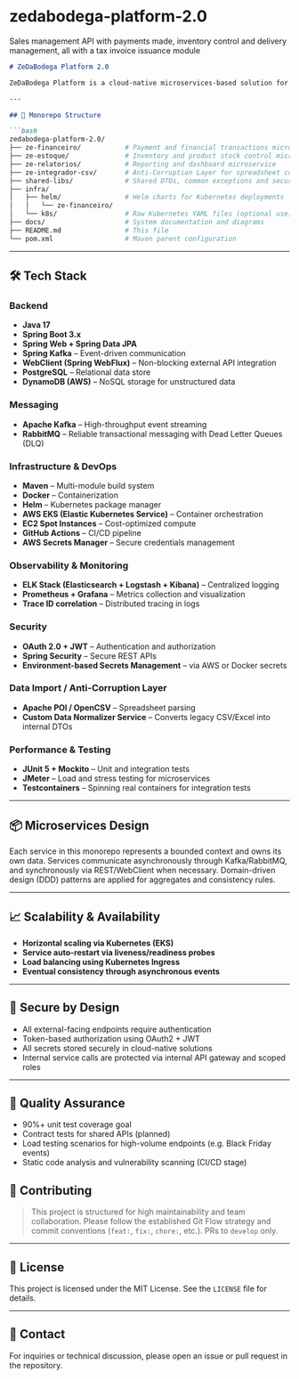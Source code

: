 # zedabodega-platform-2.0
Sales management API with payments made, inventory control and delivery management, all with a tax invoice issuance module

```markdown
# ZeDaBodega Platform 2.0

ZeDaBodega Platform is a cloud-native microservices-based solution for managing small business operations. It offers robust capabilities for payment processing, inventory control, data synchronization, reporting, and system integration. Designed for scalability, high availability, and observability, this architecture follows industry best practices and leverages modern technologies.

---

## 📁 Monorepo Structure

```bash
zedabodega-platform-2.0/
├── ze-financeiro/           # Payment and financial transactions microservice
├── ze-estoque/              # Inventory and product stock control microservice
├── ze-relatorios/           # Reporting and dashboard microservice
├── ze-integrador-csv/       # Anti-Corruption Layer for spreadsheet conversion
├── shared-libs/             # Shared DTOs, common exceptions and security
├── infra/
│   ├── helm/                # Helm charts for Kubernetes deployments
│   │   └── ze-financeiro/
│   └── k8s/                 # Raw Kubernetes YAML files (optional use)
├── docs/                    # System documentation and diagrams
├── README.md                # This file
└── pom.xml                  # Maven parent configuration
```

---

## 🛠 Tech Stack

### Backend
- **Java 17**
- **Spring Boot 3.x**
- **Spring Web + Spring Data JPA**
- **Spring Kafka** – Event-driven communication
- **WebClient (Spring WebFlux)** – Non-blocking external API integration
- **PostgreSQL** – Relational data store
- **DynamoDB (AWS)** – NoSQL storage for unstructured data

### Messaging
- **Apache Kafka** – High-throughput event streaming
- **RabbitMQ** – Reliable transactional messaging with Dead Letter Queues (DLQ)

### Infrastructure & DevOps
- **Maven** – Multi-module build system
- **Docker** – Containerization
- **Helm** – Kubernetes package manager
- **AWS EKS (Elastic Kubernetes Service)** – Container orchestration
- **EC2 Spot Instances** – Cost-optimized compute
- **GitHub Actions** – CI/CD pipeline
- **AWS Secrets Manager** – Secure credentials management

### Observability & Monitoring
- **ELK Stack (Elasticsearch + Logstash + Kibana)** – Centralized logging
- **Prometheus + Grafana** – Metrics collection and visualization
- **Trace ID correlation** – Distributed tracing in logs

### Security
- **OAuth 2.0 + JWT** – Authentication and authorization
- **Spring Security** – Secure REST APIs
- **Environment-based Secrets Management** – via AWS or Docker secrets

### Data Import / Anti-Corruption Layer
- **Apache POI / OpenCSV** – Spreadsheet parsing
- **Custom Data Normalizer Service** – Converts legacy CSV/Excel into internal DTOs

### Performance & Testing
- **JUnit 5 + Mockito** – Unit and integration tests
- **JMeter** – Load and stress testing for microservices
- **Testcontainers** – Spinning real containers for integration tests

---

## 📦 Microservices Design

Each service in this monorepo represents a bounded context and owns its own data. Services communicate asynchronously through Kafka/RabbitMQ, and synchronously via REST/WebClient when necessary. Domain-driven design (DDD) patterns are applied for aggregates and consistency rules.

---

## 📈 Scalability & Availability

- **Horizontal scaling via Kubernetes (EKS)**
- **Service auto-restart via liveness/readiness probes**
- **Load balancing using Kubernetes Ingress**
- **Eventual consistency through asynchronous events**

---

## 🔐 Secure by Design

- All external-facing endpoints require authentication
- Token-based authorization using OAuth2 + JWT
- All secrets stored securely in cloud-native solutions
- Internal service calls are protected via internal API gateway and scoped roles

---

## 🧪 Quality Assurance

- 90%+ unit test coverage goal
- Contract tests for shared APIs (planned)
- Load testing scenarios for high-volume endpoints (e.g. Black Friday events)
- Static code analysis and vulnerability scanning (CI/CD stage)



## 👥 Contributing

> This project is structured for high maintainability and team collaboration. Please follow the established Git Flow strategy and commit conventions (`feat:`, `fix:`, `chore:`, etc.). PRs to `develop` only.

---

## 📄 License

This project is licensed under the MIT License. See the `LICENSE` file for details.

---

## 🔗 Contact

For inquiries or technical discussion, please open an issue or pull request in the repository.

```
